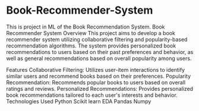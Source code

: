 # Book-Recommender-System
This is project in ML of the Book Recommendation System.
Book Recommender System
Overview
This project aims to develop a book recommender system utilizing collaborative filtering and popularity-based recommendation algorithms. The system provides personalized book recommendations to users based on their past preferences and behavior, as well as general recommendations based on overall popularity among users.

Features
Collaborative Filtering: Utilizes user-item interactions to identify similar users and recommend books based on their preferences.
Popularity Recommendation: Recommends popular books to users based on overall ratings and reviews.
Personalized Recommendations: Provides personalized book recommendations tailored to each user's interests and behavior.
Technologies Used
Python
Scikit learn
EDA
Pandas
Numpy
